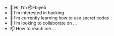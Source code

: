 - 👋 Hi, I’m @Ebiye5
- 👀 I’m interested in hacking
- 🌱 I’m currently learning how to use secret codes
- 💞️ I’m looking to collaborate on ...
- 📫 How to reach me ...

<!---
Ebiye5/Ebiye5 is a ✨ special ✨ repository because its `README.md` (this file) appears on your GitHub profile.
You can click the Preview link to take a look at your changes.
--->
